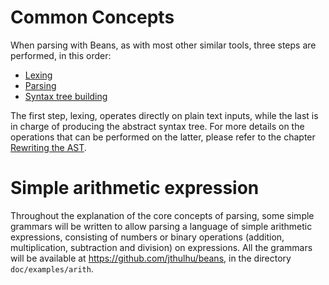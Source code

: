 # Common Concepts

When parsing with Beans, as with most other similar tools, three steps
are performed, in this order:
 * [Lexing](lexer.md)
 * [Parsing](parser.md)
 * [Syntax tree building](ast.md)
 
The first step, lexing, operates directly on plain text inputs, while
the last is in charge of producing the abstract syntax tree. For more
details on the operations that can be performed on the latter, please
refer to the chapter [Rewriting the AST](ast/README.md).

# Simple arithmetic expression

Throughout the explanation of the core concepts of parsing, some
simple grammars will be written to allow parsing a language of simple
arithmetic expressions, consisting of numbers or binary operations
(addition, multiplication, subtraction and division) on
expressions. All the grammars will be available at
https://github.com/jthulhu/beans, in the directory
`doc/examples/arith`.
